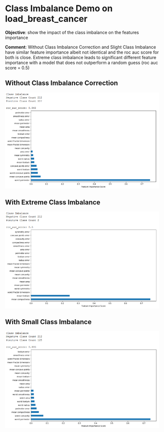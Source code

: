 # Class Imbalance Demo on load_breast_cancer

**Objective**: show the impact of the class imbalance on the features importance  <br>

**Comment**: Without Class Imbalance Correction and Slight Class Imbalance have similar feature importance albeit not identical and the roc auc score for both is close. Extreme class imbalance leads to significant different feature importance with a model that does not outperform a random guess (roc auc score = 0.5)

## Without Class Imbalance Correction

<p align="middle">
  <img src="https://github.com/dagrate/classimbalance/blob/master/plots/without.png" width="800"/>
</p>

## With Extreme Class Imbalance

<p align="middle">
  <img src="https://github.com/dagrate/classimbalance/blob/master/plots/extreme.png" width="800"/>
</p>

## With Small Class Imbalance

<p align="middle">
  <img src="https://github.com/dagrate/classimbalance/blob/master/plots/slight.png" width="800"/>
</p>
